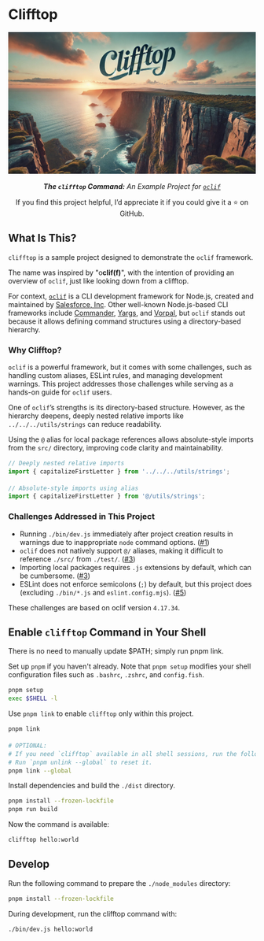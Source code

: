 # Clifftop

<div align="center">
<img alt="clifftop.png" src="./docs/images/clifftop3.jpg"/>
<p>
<em>
<strong> The <code>clifftop</code> Command:</strong>
An Example Project for <code><a href="https://oclif.io">oclif</a></code>
</em>
</p>
<p>
If you find this project helpful, I’d appreciate it if you could give it a ⭐ on GitHub.
</p>
</div>

## What Is This?

`clifftop` is a sample project designed to demonstrate the `oclif` framework.

The name was inspired by "o**clif(f)**", with the intention of providing
an overview of `oclif`, just like looking down from a clifftop.

For context, [`oclif`](https://oclif.io) is a CLI development framework for Node.js,
created and maintained by [Salesforce, Inc](https://www.salesforce.com).
Other well-known Node.js-based CLI frameworks include
[Commander](https://www.npmjs.com/package/commander),
[Yargs](https://yargs.js.org),
and [Vorpal](https://vorpal.js.org),
but `oclif` stands out because it allows defining command structures using a directory-based hierarchy.

### Why Clifftop?

`oclif` is a powerful framework, but it comes with some challenges, such as
handling custom aliases, ESLint rules, and managing development warnings.
This project addresses those challenges while serving as a hands-on guide for `oclif` users.

One of `oclif`’s strengths is its directory-based structure.
However, as the hierarchy deepens, deeply nested relative imports like `../../../utils/strings` can reduce readability.

Using the `@` alias for local package references allows absolute-style imports from the `src/` directory,
improving code clarity and maintainability.

```typescript
// Deeply nested relative imports
import { capitalizeFirstLetter } from '../../../utils/strings';

// Absolute-style imports using alias
import { capitalizeFirstLetter } from '@/utils/strings';
```

### Challenges Addressed in This Project

* Running `./bin/dev.js` immediately after project creation results in warnings due to inappropriate `node` command options. ([#1](https://github.com/machointossh/clifftop/issues/1))
* `oclif` does not natively support `@/` aliases, making it difficult to reference `./src/` from `./test/`. ([#3](https://github.com/machointossh/clifftop/issues/3))
* Importing local packages requires `.js` extensions by default, which can be cumbersome. ([#3](https://github.com/machointossh/clifftop/issues/3))
* ESLint does not enforce semicolons (`;`) by default, but this project does (excluding `./bin/*.js` and `eslint.config.mjs`). ([#5](https://github.com/machointossh/clifftop/issues/5))

These challenges are based on oclif version `4.17.34`.

## Enable `clifftop` Command in Your Shell

There is no need to manually update $PATH; simply run pnpm link.

Set up `pnpm` if you haven't already.
Note that `pnpm setup` modifies your shell configuration files such as `.bashrc`, `.zshrc`, and `config.fish`.

```sh
pnpm setup
exec $SHELL -l
```

Use `pnpm link` to enable `clifftop` only within this project.

```sh
pnpm link

# OPTIONAL:
# If you need `clifftop` available in all shell sessions, run the following command.
# Run `pnpm unlink --global` to reset it.
pnpm link --global
```

Install dependencies and build the `./dist` directory.

```sh
pnpm install --frozen-lockfile
pnpm run build
```

Now the command is available:

```sh
clifftop hello:world
```

## Develop

Run the following command to prepare the `./node_modules` directory:

```sh
pnpm install --frozen-lockfile
```

During development, run the clifftop command with:

```sh
./bin/dev.js hello:world
```
